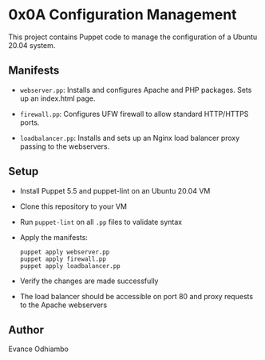 # 0x0A Configuration Management

This project contains Puppet code to manage the configuration of a Ubuntu 20.04 system.

## Manifests

- `webserver.pp`: Installs and configures Apache and PHP packages. Sets up an index.html page.

- `firewall.pp`: Configures UFW firewall to allow standard HTTP/HTTPS ports.

- `loadbalancer.pp`: Installs and sets up an Nginx load balancer proxy passing to the webservers.

## Setup

- Install Puppet 5.5 and puppet-lint on an Ubuntu 20.04 VM

- Clone this repository to your VM

- Run `puppet-lint` on all `.pp` files to validate syntax

- Apply the manifests:
  ```
  puppet apply webserver.pp
  puppet apply firewall.pp 
  puppet apply loadbalancer.pp
  ```

- Verify the changes are made successfully 

- The load balancer should be accessible on port 80 and proxy requests to the Apache webservers

## Author
Evance Odhiambo
